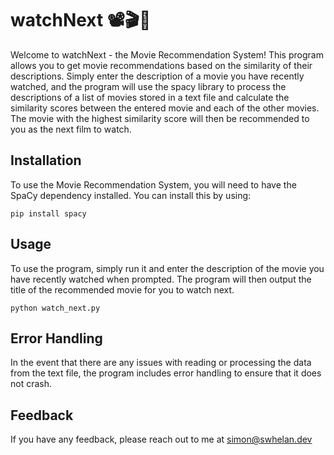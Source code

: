 # watchNext 📽️🎬🍿

Welcome to watchNext - the Movie Recommendation System! This program allows you to get movie recommendations based on the similarity of their descriptions. Simply enter the description of a movie you have recently watched, and the program will use the spacy library to process the descriptions of a list of movies stored in a text file and calculate the similarity scores between the entered movie and each of the other movies. The movie with the highest similarity score will then be recommended to you as the next film to watch.

## Installation

To use the Movie Recommendation System, you will need to have the SpaCy dependency installed. You can install this by using:

    pip install spacy

## Usage

To use the program, simply run it and enter the description of the movie you have recently watched when prompted. The program will then output the title of the recommended movie for you to watch next.

    python watch_next.py

## Error Handling

In the event that there are any issues with reading or processing the data from the text file, the program includes error handling to ensure that it does not crash.

## Feedback

If you have any feedback, please reach out to me at simon@swhelan.dev
